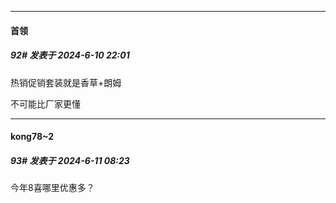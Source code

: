 ﻿
*****

####  首领  
##### 92#       发表于 2024-6-10 22:01

热销促销套装就是香草+朗姆

不可能比厂家更懂


*****

####  kong78~2  
##### 93#       发表于 2024-6-11 08:23

今年8喜哪里优惠多？

